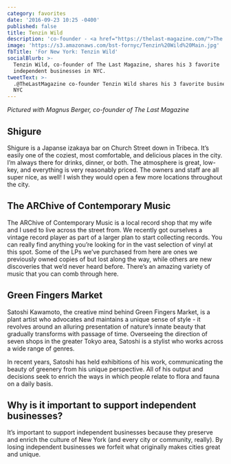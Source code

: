 ```yaml
---
category: favorites
date: '2016-09-23 10:25 -0400'
published: false
title: Tenzin Wild
description: 'co-founder - <a href="https://thelast-magazine.com/">The Last Magazine </a>'
image: 'https://s3.amazonaws.com/bst-fornyc/Tenzin%20Wild%20Main.jpg'
fbTitle: 'For New York: Tenzin Wild'
socialBlurb: >-
  Tenzin Wild, co-founder of The Last Magazine, shares his 3 favorite
  independent businesses in NYC.
tweetText: >-
  .@TheLastMagazine co-founder Tenzin Wild shares his 3 favorite businesses in
  NYC
---
```

_Pictured with Magnus Berger, co-founder of The Last Magazine_

## Shigure
Shigure is a Japanse izakaya bar on Church Street down in Tribeca. It’s easily one of the coziest, most comfortable, and delicious places in the city. I’m always there for drinks, dinner, or both. The atmosphere is great, low-key, and everything is very reasonably priced. The owners and staff are all super nice, as well! I wish they would open a few more locations throughout the city.

## The ARChive of Contemporary Music
The ARChive of Contemporary Music is a local record shop that my wife and I used to live across the street from. We recently got ourselves a vintage record player as part of a larger plan to start collecting records. You can really find anything you’re looking for in the vast selection of vinyl at this spot. Some of the LPs we’ve purchased from here are ones we previously owned copies of but lost along the way, while others are new discoveries that we’d never heard before. There’s an amazing variety of music that you can comb through here.

## Green Fingers Market
Satoshi Kawamoto, the creative mind behind Green Fingers Market, is a plant artist who advocates and maintains a unique sense of style - it revolves around an alluring presentation of nature’s innate beauty that gradually transforms with passage of time. Overseeing the direction of seven shops in the greater Tokyo area, Satoshi is a stylist who works across a wide range of genres. 

In recent years, Satoshi has held exhibitions of his work, communicating the beauty of greenery from his unique perspective. All of his output and decisions seek to enrich the ways in which people relate to flora and fauna on a daily basis. 

## Why is it important to support independent businesses?
It’s important to support independent businesses because they preserve and enrich the culture of New York (and every city or community, really). By losing independent businesses we forfeit what originally makes cities great and unique.
